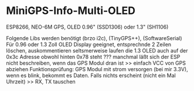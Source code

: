 # MiniGPS-Info-Multi-OLED
ESP8266, NEO-6M GPS, OLED 0.96" (SSD1306)  oder 1.3" (SH1106)

Folgende Libs werden benötigt (brzo i2c), (TinyGPS++), (SoftwareSerial)
Für 0.96 oder 1.3 Zoll OLED Display geeignet, entsprechnde 2 Zeilen löschen, auskommentieren
seltsmerweise laufen die 1.3 OLED auch auf der 0x3c Adresse obwohl hinten 0x78 steht ???
manchmal läßt sich der ESP nicht beschreiben, wenn das GPS Modul dran ist >> einfach VCC von GPS abziehen
Funktionsprüfung: GPS Modul mit strom versorgen (bei mir 3.3V), wenn es blink, bekommt es Daten. Falls nichts erscheint (nicht ein Mal Uhrzeit) >> RX, TX tauschen

